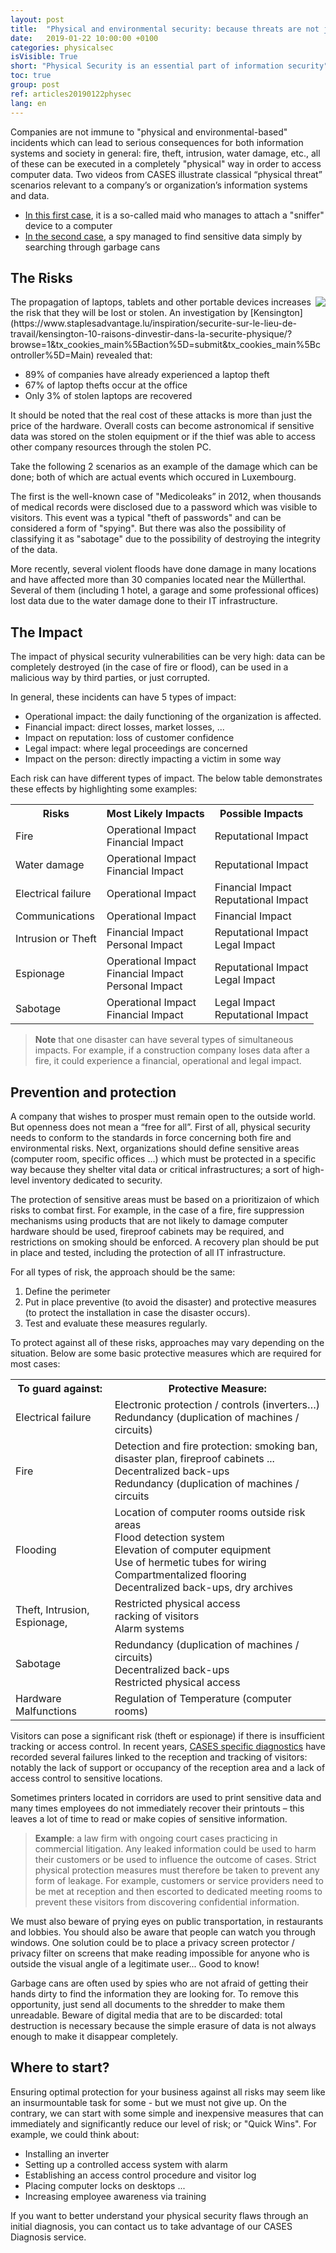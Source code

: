 ```yaml
---
layout: post
title:  "Physical and environmental security: because threats are not just digital ..."
date:   2019-01-22 10:00:00 +0100
categories: physicalsec
isVisible: True
short: "Physical Security is an essential part of information security"
toc: true
group: post
ref: articles20190122physec
lang: en
---
```

Companies are not immune to "physical and environmental-based" incidents which can lead to serious consequences for both information systems and society in general: fire, theft, intrusion, water damage, etc., all of these can be executed in a completely "physical" way in order to access computer data.
Two videos from CASES illustrate classical “physical threat” scenarios relevant to a company’s or organization’s information systems and data.

* [In this first case](https://www.youtube.com/watch?v=BEEic3DZIho), it is a so-called maid who manages to attach a "sniffer" device to a computer
* [In the second case](https://www.youtube.com/watch?v=pMN6GVa2wPg), a spy managed to find sensitive data simply by searching through garbage cans

## The Risks
<img src="{% link assets/img/2019/GangsterChartsmall.png %}" style="float: right;" />
The propagation of laptops, tablets and other portable devices increases the risk that they will be lost or stolen. An investigation by [Kensington](https://www.staplesadvantage.lu/inspiration/securite-sur-le-lieu-de-travail/kensington-10-raisons-dinvestir-dans-la-securite-physique/?browse=1&tx_cookies_main%5Baction%5D=submit&tx_cookies_main%5Bcontroller%5D=Main) revealed that:

* 89% of companies have already experienced a laptop theft
* 67% of laptop thefts occur at the office
* Only 3% of stolen laptops are recovered

It should be noted that the real cost of these attacks is more than just the price of the hardware. Overall costs can become astronomical if sensitive data was stored on the stolen equipment or if the thief was able to access other company resources through the stolen PC.

Take the following 2 scenarios as an example of the damage which can be done; both of which are actual events which occured in Luxembourg.

The first is the well-known case of "Medicoleaks” in 2012, when thousands of medical records were disclosed due to a password which was visible to visitors. This event was a typical "theft of passwords" and can be considered a form of "spying". But there was also the possibility of classifying it as "sabotage" due to the possibility of destroying the integrity of the data.

More recently, several violent floods have done damage in many locations and have affected more than 30 companies located near the Müllerthal. Several of them (including 1 hotel, a garage and some professional offices) lost data due to the water damage done to their IT infrastructure.


## The Impact
The impact of physical security vulnerabilities can be very high: data can be completely destroyed (in the case of fire or flood), can be used in a malicious way by third parties, or just corrupted.

In general, these incidents can have 5 types of impact:

* Operational impact: the daily functioning of the organization is affected.
* Financial impact: direct losses, market losses, ...
* Impact on reputation: loss of customer confidence
* Legal impact: where legal proceedings are concerned
* Impact on the person: directly impacting a victim in some way

Each risk can have different types of impact. The below table demonstrates these effects by highlighting some examples:
<table class="post-table">
<tr>
<th>Risks</th>
<th>Most Likely Impacts</th>
<th>Possible Impacts</th>
</tr>
<tr>
<td>Fire</td>
<td>Operational Impact<br>
Financial Impact</td>
<td>Reputational Impact</td>
</tr>
<tr>
<td>Water damage</td>
<td>Operational Impact<br>
Financial Impact</td>
<td>Reputational Impact</td>
</tr>
<tr>
<td>Electrical failure</td>
<td>Operational Impact</td>
<td>Financial Impact<br>
Reputational Impact</td>
</tr>
<tr>
<td>Communications</td>
<td>Operational Impact</td>
<td>Financial Impact</td>
</tr>
<tr>
<td>Intrusion or Theft</td>
<td>Financial Impact<br>
Personal Impact</td>
<td>Reputational Impact<br>
Legal Impact</td>
</tr>
<tr>
<td>Espionage</td>
<td>Operational Impact<br>
Financial Impact<br>
Personal Impact</td>
<td>Reputational Impact<br>
Legal Impact</td>
</tr>
<tr>
<td>Sabotage</td>
<td>Operational Impact<br>
Financial Impact</td>
<td>Legal Impact<br>
Reputational Impact</td>
</tr>
</table>

> **Note** that one disaster can have several types of simultaneous impacts. For example, if a construction company loses data after a fire, it could experience a financial, operational and legal impact.




## Prevention and protection
A company that wishes to prosper must remain open to the outside world. But openness does not mean a “free for all”. First of all, physical security needs to conform to the standards in force concerning both fire and environmental risks. Next, organizations should define sensitive areas (computer room, specific offices ...) which must be protected in a specific way because they shelter vital data or critical infrastructures; a sort of high-level inventory dedicated to security.

The protection of sensitive areas must be based on a prioritizaion of which risks to combat first. For example, in the case of a fire, fire suppression mechanisms using products that are not likely to damage computer hardware should be used, fireproof cabinets may be required, and restrictions on smoking should be enforced. A recovery plan should be put in place and tested, including the protection of all IT infrastructure.

For all types of risk, the approach should be the same:
1. Define the perimeter
2. Put in place preventive (to avoid the disaster) and protective measures (to protect the installation in case the disaster occurs).
3. Test and evaluate these measures regularly.

To protect against all of these risks, approaches may vary depending on the situation. Below are some basic protective measures which are required for most cases:

<table class="post-table">
<tr>
<th>To guard against:</th>
<th>Protective Measure:</th>
</tr>
<tr><td>Electrical failure</td>
<td>
Electronic protection / controls (inverters…)<br>
Redundancy (duplication of machines / circuits)</td>
</tr>
<tr><td>Fire</td>
<td>
Detection and fire protection: smoking ban, disaster plan, fireproof cabinets ...<br>
Decentralized back-ups<br>
Redundancy (duplication of machines / circuits</td></tr>
<tr><td>Flooding</td>
<td>
Location of computer rooms outside risk areas<br>
Flood detection system<br>
Elevation of computer equipment<br>
Use of hermetic tubes for wiring<br>
Compartmentalized flooring<br>
Decentralized back-ups, dry archives
</td></tr>
<tr><td>
Theft,
Intrusion,
Espionage,
</td><td>
Restricted physical access<br>
racking of visitors<br>
Alarm systems
</td></tr>
<tr><td>
Sabotage</td><td>
Redundancy (duplication of machines / circuits)<br>
Decentralized back-ups<br>
Restricted physical access
</td>
</tr>

<tr><td>Hardware Malfunctions</td>
<td>Regulation of Temperature (computer rooms)</td></tr>

</table>

Visitors can pose a significant risk (theft or espionage) if there is insufficient tracking or access control. In recent years, [CASES specific diagnostics](https://www.cases.lu/diagnostic.html) have recorded several failures linked to the reception and tracking of visitors: notably the lack of support or occupancy of the reception area and a lack of access control to sensitive locations.

Sometimes printers located in corridors are used to print sensitive data and many times employees do not immediately recover their printouts – this leaves a lot of time to read or make copies of sensitive information.

> **Example**: a law firm with ongoing court cases practicing in commercial litigation. Any leaked information could be used to harm their customers or be used to influence the outcome of cases. Strict physical protection measures must therefore be taken to prevent any form of leakage. For example, customers or service providers need to be met at reception and then escorted to dedicated meeting rooms to prevent these visitors from discovering confidential information.

We must also beware of prying eyes on public transportation, in restaurants and lobbies. You should also be aware that people can watch you through windows. One solution could be to place a privacy screen protector / privacy filter on screens that make reading impossible for anyone who is outside the visual angle of a legitimate user... Good to know!

Garbage cans are often used by spies who are not afraid of getting their hands dirty to find the information they are looking for. To remove this opportunity, just send all documents to the shredder to make them unreadable. Beware of digital media that are to be discarded: total destruction is necessary because the simple erasure of data is not always enough to make it disappear completely.

## Where to start?
Ensuring optimal protection for your business against all risks may seem like an insurmountable task for some - but we must not give up. On the contrary, we can start with some simple and inexpensive measures that can immediately and significantly reduce our level of risk; or "Quick Wins". For example, we could think about:

* Installing an inverter
* Setting up a controlled access system with alarm
* Establishing an access control procedure and visitor log
* Placing computer locks on desktops ...
* Increasing employee awareness via training

If you want to better understand your physical security flaws through an initial diagnosis, you can contact us to take advantage of our CASES Diagnosis service.

